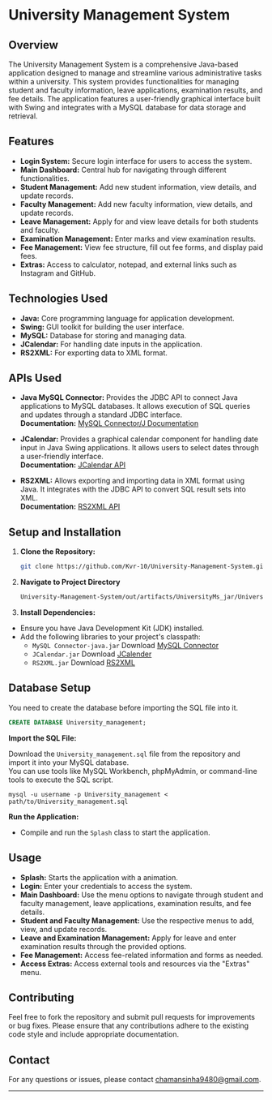 # University Management System

## Overview

The University Management System is a comprehensive Java-based application designed to manage and streamline various administrative tasks within a university. This system provides functionalities for managing student and faculty information, leave applications, examination results, and fee details. The application features a user-friendly graphical interface built with Swing and integrates with a MySQL database for data storage and retrieval.

## Features

- **Login System:** Secure login interface for users to access the system.
- **Main Dashboard:** Central hub for navigating through different functionalities.
- **Student Management:** Add new student information, view details, and update records.
- **Faculty Management:** Add new faculty information, view details, and update records.
- **Leave Management:** Apply for and view leave details for both students and faculty.
- **Examination Management:** Enter marks and view examination results.
- **Fee Management:** View fee structure, fill out fee forms, and display paid fees.
- **Extras:** Access to calculator, notepad, and external links such as Instagram and GitHub.

## Technologies Used

- **Java:** Core programming language for application development.
- **Swing:** GUI toolkit for building the user interface.
- **MySQL:** Database for storing and managing data.
- **JCalendar:** For handling date inputs in the application.
- **RS2XML:** For exporting data to XML format.

## APIs Used
- **Java MySQL Connector:** Provides the JDBC API to connect Java applications to MySQL databases. It allows execution of SQL queries and updates through a standard JDBC interface.  
 **Documentation:** [MySQL Connector/J Documentation](https://dev.mysql.com/doc/connector-j/en/)
  
- **JCalendar:** Provides a graphical calendar component for handling date input in Java Swing applications. It allows users to select dates through a user-friendly interface.  
  **Documentation:** [JCalendar API](https://toedter.com/jcalendar/)
  
- **RS2XML:** Allows exporting and importing data in XML format using Java. It integrates with the JDBC API to convert SQL result sets into XML.  
  **Documentation:** [RS2XML API](https://sourceforge.net/projects/finalangelsanddemons/files/rs2xml.jar/download)

## Setup and Installation

1. **Clone the Repository:**
   ```bash
   git clone https://github.com/Kvr-10/University-Management-System.git
   ```
2. **Navigate to Project Directory**

   ```sh
   University-Management-System/out/artifacts/UniversityMs_jar/UniversityMs.jar
   ```

3. **Install Dependencies:**
   
- Ensure you have Java Development Kit (JDK) installed.
- Add the following libraries to your project's classpath:
     - `MySQL Connector-java.jar` Download [MySQL Connector](https://dev.mysql.com/downloads/connector/j/)
     - `JCalendar.jar` Download [JCalender](https://toedter.com/jcalendar/)
     - `RS2XML.jar` Download [RS2XML](https://sourceforge.net/projects/finalangelsanddemons/files/rs2xml.jar/download)

## Database Setup

You need to create the database before importing the SQL file into it.
  
  ```sql
  CREATE DATABASE University_management;
  ```

 **Import the SQL File:**   
 
   Download the `University_management.sql` file from the repository and import it into your MySQL database.  
   You can use tools like MySQL Workbench, phpMyAdmin, or command-line tools to execute the SQL script.

   ```shell
   mysql -u username -p University_management < path/to/University_management.sql
   ```

**Run the Application:**
   - Compile and run the `Splash` class to start the application.

## Usage

- **Splash:** Starts the application with a animation.
- **Login:** Enter your credentials to access the system.
- **Main Dashboard:** Use the menu options to navigate through student and faculty management, leave applications, examination results, and fee details.
- **Student and Faculty Management:** Use the respective menus to add, view, and update records.
- **Leave and Examination Management:** Apply for leave and enter examination results through the provided options.
- **Fee Management:** Access fee-related information and forms as needed.
- **Access Extras:** Access external tools and resources via the "Extras" menu.

## Contributing

Feel free to fork the repository and submit pull requests for improvements or bug fixes. Please ensure that any contributions adhere to the existing code style and include appropriate documentation.


## Contact

For any questions or issues, please contact [chamansinha9480@gmail.com](mailto:chamansinha9480@gmail.com).

---
